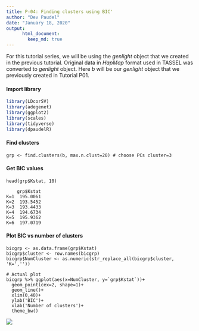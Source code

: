 ```yaml
---
title: P-04: Finding clusters using BIC'
author: "Dev Paudel"
date: "January 18, 2020"
output:
      html_document:
        keep_md: true
---
```

For this tutorial series, we will be using the _genlight_ object that we created in the previous tutorial. 
Original data in _HapMap_ format used in TASSEL was converted to _genlight_ object. 
Here _b_ will be our _genlight_ object that we previously created in Tutorial P01.

#### Import library

```r
library(LDcorSV)
library(adegenet)
library(ggplot2)
library(scales)
library(tidyverse)
library(dpaudelR)
```
#### Find clusters

```
grp <- find.clusters(b, max.n.clust=20) # choose PCs cluster=3
```

#### Get BIC values

```
head(grp$Kstat, 10)
```

```
    grp$Kstat
K=1  195.0061
K=2  193.5452
K=3  193.4433
K=4  194.6734
K=5  195.9362
K=6  197.0719
```

#### Plot BIC vs number of clusters ####

```
bicgrp <- as.data.frame(grp$Kstat)
bicgrp$cluster <- row.names(bicgrp)
bicgrp$NumCluster <- as.numeric(str_replace_all(bicgrp$cluster, 'K=',''))

# Actual plot
bicgrp %>% ggplot(aes(x=NumCluster, y=`grp$Kstat`))+
  geom_point(cex=2, shape=1)+
  geom_line()+
  xlim(0,40)+
  ylab('BIC')+
  xlab('Number of clusters')+
  theme_bw()
```

![](https://rbiology.github.io/rbiologyimages/p04_bic.png)<!-- -->
